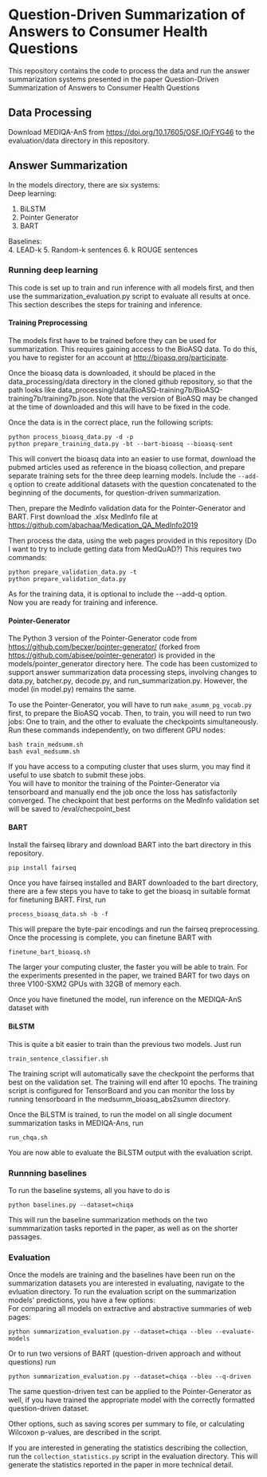 # Question-Driven Summarization of Answers to Consumer Health Questions
This repository contains the code to process the data and run the answer summarization systems presented in the paper Question-Driven Summarization of Answers to Consumer Health Questions

## Data Processing
Download MEDIQA-AnS from https://doi.org/10.17605/OSF.IO/FYG46 to the evaluation/data directory in this repository.   

## Answer Summarization
In the models directory, there are six systems:    
Deep learning:      
1.  BiLSTM
2.  Pointer Generator
3.  BART   

Baselines:   
4.  LEAD-k
5.  Random-k sentences
6.  k ROUGE sentences

### Running deep learning
This code is set up to train and run inference with all models first, and then use the summarization_evaluation.py script to evaluate all results at once. This section describes the steps for training and inference.   
#### Training Preprocessing
The models first have to be trained before they can be used for summarization. This requires gaining access to the BioASQ data. To do this, you have to register for an account at http://bioasq.org/participate.

Once the bioasq data is downloaded, it should be placed in the data_processing/data directory in the cloned github repository, so that the path looks like data_processing/data/BioASQ-training7b/BioASQ-training7b/training7b.json. Note that the version of BioASQ may be changed at the time of downloaded and this will have to be fixed in the code.   

Once the data is in the correct place, run the following scripts:
```
python process_bioasq_data.py -d -p
python prepare_training_data.py -bt --bart-bioasq --bioasq-sent
```
This will convert the bioasq data into an easier to use format, download the pubmed articles used as reference in the bioasq collection, and prepare separate training sets for the three deep learning models. Include the ```--add-q``` option to create additional datasets with the question concatenated to the beginning of the documents, for question-driven summarization.

Then, prepare the MedInfo validation data for the Pointer-Generator and BART.
First download the .xlsx MedInfo file at https://github.com/abachaa/Medication_QA_MedInfo2019

Then process the data, using the web pages provided in this repository (Do I want to try to include getting data from MedQuAD?)
This requires two commands:
```
python prepare_validation_data.py -t
python prepare_validation_data.py
```
As for the training data, it is optional to include the --add-q option.  
Now you are ready for training and inference.

#### Pointer-Generator
The Python 3 version of the Pointer-Generator code from https://github.com/becxer/pointer-generator/ (forked from https://github.com/abisee/pointer-generator) is provided in the models/pointer_generator directory here. The code has been customized to support answer summarization data processing steps, involving changes to data.py, batcher.py, decode.py, and run_summarization.py. However, the model (in model.py) remains the same.   

To use the Pointer-Generator, you will have to run ```make_asumm_pg_vocab.py``` first, to prepare the BioASQ vocab. Then, to train, you will need to run two jobs: One to train, and the other to evaluate the checkpoints simultaneously. Run these commands independently, on two different GPU nodes:
```
bash train_medsumm.sh
bash eval_medsumm.sh
```
If you have access to a computing cluster that uses slurm, you may find it useful to use sbatch to submit these jobs.  
You will have to monitor the training of the Pointer-Generator via tensorboard and manually end the job once the loss has satisfactorily converged. The checkpoint that best performs on the MedInfo validation set will be saved to <experiment directory>/eval/checpoint_best   

#### BART
Install the fairseq library and download BART into the bart directory in this repository.
```
pip install fairseq
```
Once you have fairseq installed and BART downloaded to the bart directory, there are a few steps you have to take to get the bioasq in suitable format for finetuning BART.
First, run
```
process_bioasq_data.sh -b -f
```
This will prepare the byte-pair encodings and run the fairseq preprocessing. Once the processing is complete, you can finetune BART with
```
finetune_bart_bioasq.sh
```
The larger your computing cluster, the faster you will be able to train. For the experiments presented in the paper, we trained BART for two days on three V100-SXM2 GPUs with 32GB of memory each.

Once you have finetuned the model, run inference on the MEDIQA-AnS dataset with

#### BiLSTM
This is quite a bit easier to train than the previous two models. Just run
```
train_sentence_classifier.sh
```
The training script will automatically save the checkpoint the performs that best on the validation set. The training will end after 10 epochs. The training script is configured for TensorBoard and you can monitor the loss by running tensorboard in the medsumm_bioasq_abs2summ directory.

Once the BiLSTM is trained, to run the model on all single document summarization tasks in MEDIQA-Ans, run
```
run_chqa.sh
```
You are now able to evaluate the BiLSTM output with the evaluation script.

### Runnning baselines
To run the baseline systems, all you have to do is
```
python baselines.py --dataset=chiqa
```
This will run the baseline summarization methods on the two summmarization tasks reported in the paper, as well as on the shorter passages.

### Evaluation
Once the models are training and the baselines have been run on the summarization datasets you are interested in evaluating, navigate to the evluation directory. To run the evaluation script on the summarization models' predictions, you have a few options:   
For comparing all models on extractive and abstractive summaries of web pages:
```
python summarization_evaluation.py --dataset=chiqa --bleu --evaluate-models
```
Or to run two versions of BART (question-driven approach and without questions) run
```
python summarization_evaluation.py --dataset=chiqa --bleu --q-driven
```
The same question-driven test can be applied to the Pointer-Generator as well, if you have trained the appropriate model with the correctly formatted question-driven dataset.

Other options, such as saving scores per summary to file, or calculating Wilcoxon p-values, are described in the script.  


If you are interested in generating the statistics describing the collection, run the ```collection_statistics.py``` script in the evaluation directory. This will generate the statistics reported in the paper in more technical detail.
